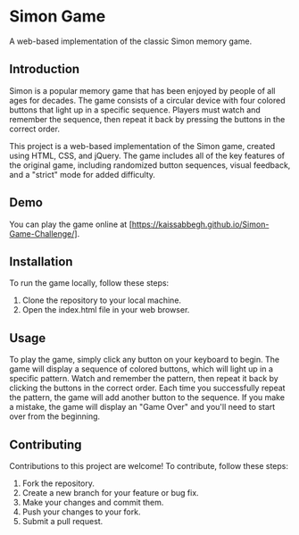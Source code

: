 # Simon Game

A web-based implementation of the classic Simon memory game.

## Introduction

Simon is a popular memory game that has been enjoyed by people of all ages for decades. The game consists of a circular device with four colored buttons that light up in a specific sequence. Players must watch and remember the sequence, then repeat it back by pressing the buttons in the correct order.

This project is a web-based implementation of the Simon game, created using HTML, CSS, and jQuery. The game includes all of the key features of the original game, including randomized button sequences, visual feedback, and a "strict" mode for added difficulty.

## Demo

You can play the game online at [https://kaissabbegh.github.io/Simon-Game-Challenge/].

## Installation

To run the game locally, follow these steps:

1. Clone the repository to your local machine.
2. Open the index.html file in your web browser.

## Usage

To play the game, simply click any button on your keyboard to begin. The game will display a sequence of colored buttons, which will light up in a specific pattern. Watch and remember the pattern, then repeat it back by clicking the buttons in the correct order. Each time you successfully repeat the pattern, the game will add another button to the sequence. If you make a mistake, the game will display an "Game Over" and you'll need to start over from the beginning.

## Contributing

Contributions to this project are welcome! To contribute, follow these steps:

1. Fork the repository.
2. Create a new branch for your feature or bug fix.
3. Make your changes and commit them.
4. Push your changes to your fork.
5. Submit a pull request.
